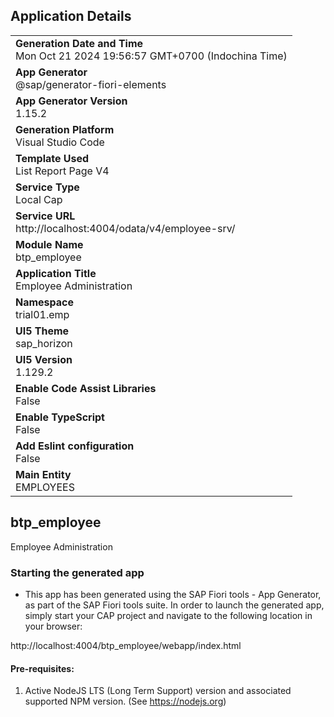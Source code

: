 ## Application Details
|               |
| ------------- |
|**Generation Date and Time**<br>Mon Oct 21 2024 19:56:57 GMT+0700 (Indochina Time)|
|**App Generator**<br>@sap/generator-fiori-elements|
|**App Generator Version**<br>1.15.2|
|**Generation Platform**<br>Visual Studio Code|
|**Template Used**<br>List Report Page V4|
|**Service Type**<br>Local Cap|
|**Service URL**<br>http://localhost:4004/odata/v4/employee-srv/|
|**Module Name**<br>btp_employee|
|**Application Title**<br>Employee Administration|
|**Namespace**<br>trial01.emp|
|**UI5 Theme**<br>sap_horizon|
|**UI5 Version**<br>1.129.2|
|**Enable Code Assist Libraries**<br>False|
|**Enable TypeScript**<br>False|
|**Add Eslint configuration**<br>False|
|**Main Entity**<br>EMPLOYEES|

## btp_employee

Employee Administration

### Starting the generated app

-   This app has been generated using the SAP Fiori tools - App Generator, as part of the SAP Fiori tools suite.  In order to launch the generated app, simply start your CAP project and navigate to the following location in your browser:

http://localhost:4004/btp_employee/webapp/index.html

#### Pre-requisites:

1. Active NodeJS LTS (Long Term Support) version and associated supported NPM version.  (See https://nodejs.org)


